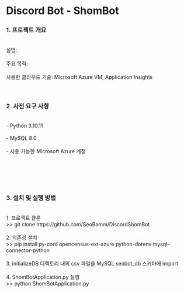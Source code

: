 # Discord Bot - ShomBot

### 1. 프로젝트 개요
<br> 설명: <br><br>
주요 목적: <br><br>
사용한 클라우드 기술: Microsoft Azure VM, Application Insights
<br><br><br>

### 2. 사전 요구 사항
<br>
- Python 3.10.11 <br><br>
- MySQL 8.0 <br><br>
- 사용 가능한 Microsoft Azure 계정 <br><br>

<br><br><br>
### 3. 설치 및 실행 방법
<br>
1. 프로젝트 클론 <br>>> git clone https://github.com/SeoBamm/DiscordShomBot <br><br>
2. 의존성 설치 <br>>> pip install py-cord opencensus-ext-azure python-dotenv mysql-connector-python <br><br>
3. initializeDB 디렉토리 내의 csv 파일을 MySQL seobot_db 스키마에 import <br><br>
4. ShomBotApplication.py 실행<br>>> python ShomBotApplication.py
